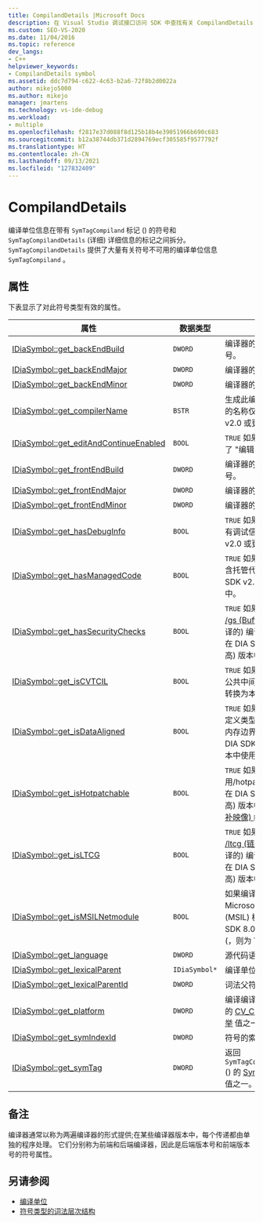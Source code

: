 ```yaml
---
title: CompilandDetails |Microsoft Docs
description: 在 Visual Studio 调试接口访问 SDK 中查找有关 CompilandDetails 符号类型 (SymTagCompilandDetails) 的参考信息。
ms.custom: SEO-VS-2020
ms.date: 11/04/2016
ms.topic: reference
dev_langs:
- C++
helpviewer_keywords:
- CompilandDetails symbol
ms.assetid: ddc7d794-c622-4c63-b2a6-72f8b2d0022a
author: mikejo5000
ms.author: mikejo
manager: jmartens
ms.technology: vs-ide-debug
ms.workload:
- multiple
ms.openlocfilehash: f2817e37d088f8d125b18b4e39051966b690c683
ms.sourcegitcommit: b12a38744db371d2894769ecf305585f9577792f
ms.translationtype: HT
ms.contentlocale: zh-CN
ms.lasthandoff: 09/13/2021
ms.locfileid: "127832409"
---
```

# <a name="compilanddetails"></a>CompilandDetails
编译单位信息在带有 `SymTagCompiland` 标记 () 的符号和 `SymTagCompilandDetails` (详细) 详细信息的标记之间拆分。 `SymTagCompilandDetails` 提供了大量有关符号不可用的编译单位信息 `SymTagCompiland` 。

## <a name="properties"></a>属性
 下表显示了对此符号类型有效的属性。

|属性|数据类型|说明|
|--------------|---------------|-----------------|
|[IDiaSymbol::get_backEndBuild](../../debugger/debug-interface-access/idiasymbol-get-backendbuild.md)|`DWORD`|编译器的后端内部版本号。|
|[IDiaSymbol::get_backEndMajor](../../debugger/debug-interface-access/idiasymbol-get-backendmajor.md)|`DWORD`|编译器的后端主版本号。|
|[IDiaSymbol::get_backEndMinor](../../debugger/debug-interface-access/idiasymbol-get-backendminor.md)|`DWORD`|编译器的后端次版本号。|
|[IDiaSymbol::get_compilerName](../../debugger/debug-interface-access/idiasymbol-get-compilername.md)|`BSTR`|生成此编译单位的编译器的名称仅在 DIA SDK v2.0 或更高版本) 中 (。|
|[IDiaSymbol::get_editAndContinueEnabled](../../debugger/debug-interface-access/idiasymbol-get-editandcontinueenabled.md)|`BOOL`|`TRUE` 如果在编译时启用了 "编辑并继续"。|
|[IDiaSymbol::get_frontEndBuild](../../debugger/debug-interface-access/idiasymbol-get-frontendbuild.md)|`DWORD`|编译器的前端内部版本号。|
|[IDiaSymbol::get_frontEndMajor](../../debugger/debug-interface-access/idiasymbol-get-frontendmajor.md)|`DWORD`|编译器的前端主版本号。|
|[IDiaSymbol::get_frontEndMinor](../../debugger/debug-interface-access/idiasymbol-get-frontendminor.md)|`DWORD`|编译器的前端次版本号。|
|[IDiaSymbol::get_hasDebugInfo](../../debugger/debug-interface-access/idiasymbol-get-hasdebuginfo.md)|`BOOL`|`TRUE` 如果此编译单位具有调试信息 (仅 DIA SDK v2.0 或更高版本) 。|
|[IDiaSymbol::get_hasManagedCode](../../debugger/debug-interface-access/idiasymbol-get-hasmanagedcode.md)|`BOOL`|`TRUE` 如果此编译单位包含托管代码 (仅在 DIA SDK v2.0 或更高版本) 中。|
|[IDiaSymbol::get_hasSecurityChecks](../../debugger/debug-interface-access/idiasymbol-get-hassecuritychecks.md)|`BOOL`|`TRUE` 如果编译单位是用 [/gs (Buffer 安全检查 ](/cpp/build/reference/gs-buffer-security-check) 编译的) 编译器交换机 (仅在 DIA SDK v2.0 或更高) 版本中进行。|
|[IDiaSymbol::get_isCVTCIL](../../debugger/debug-interface-access/idiasymbol-get-iscvtcil.md)|`BOOL`|`TRUE` 如果编译单位已从公共中间语言 (CIL) 代码转换为本机代码。|
|[IDiaSymbol::get_isDataAligned](../../debugger/debug-interface-access/idiasymbol-get-isdataaligned.md)|`BOOL`|`TRUE` 如果 (UDT) 的用户定义类型已与某些指定的内存边界对齐， (只在 DIA SDK 8.0 或更高) 版本中使用。|
|[IDiaSymbol::get_isHotpatchable](../../debugger/debug-interface-access/idiasymbol-get-ishotpatchable.md)|`BOOL`|`TRUE` 如果编译单位是用/hotpatch 编译的 (仅在 DIA SDK v2.0 或更高) 版本中 ([创建可热修补映像) ](/cpp/build/reference/hotpatch-create-hotpatchable-image) 编译器开关。|
|[IDiaSymbol::get_isLTCG](../../debugger/debug-interface-access/idiasymbol-get-isltcg.md)|`BOOL`|`TRUE` 如果编译单位是用 [/ltcg (链接时代码生成 ](/cpp/build/reference/ltcg-link-time-code-generation) 编译的) 编译器交换机 (只在 DIA SDK v2.0 或更高) 版本中进行。|
|[IDiaSymbol::get_isMSILNetmodule](../../debugger/debug-interface-access/idiasymbol-get-ismsilnetmodule.md)|`BOOL`|如果编译单位是 Microsoft 中间语言 (MSIL) 模块仅在 DIA SDK 8.0 或更高) 版本中 (，则为 TRUE。|
|[IDiaSymbol::get_language](../../debugger/debug-interface-access/idiasymbol-get-language.md)|`DWORD`|源代码语言。|
|[IDiaSymbol::get_lexicalParent](../../debugger/debug-interface-access/idiasymbol-get-lexicalparent.md)|`IDiaSymbol*`|编译单位的符号。|
|[IDiaSymbol::get_lexicalParentId](../../debugger/debug-interface-access/idiasymbol-get-lexicalparentid.md)|`DWORD`|词法父符号的 ID。|
|[IDiaSymbol::get_platform](../../debugger/debug-interface-access/idiasymbol-get-platform.md)|`DWORD`|编译编译单位的平台 () 的 [CV_CPU_TYPE_e 枚举](../../debugger/debug-interface-access/cv-cpu-type-e.md) 值之一。|
|[IDiaSymbol::get_symIndexId](../../debugger/debug-interface-access/idiasymbol-get-symindexid.md)|`DWORD`|符号的索引 ID。|
|[IDiaSymbol::get_symTag](../../debugger/debug-interface-access/idiasymbol-get-symtag.md)|`DWORD`|返回 `SymTagCompilandDetails` () 的 [SymTagEnum 枚举](../../debugger/debug-interface-access/symtagenum.md) 值之一。|

## <a name="remarks"></a>备注
 编译器通常以称为两遍编译器的形式提供;在某些编译器版本中，每个传递都由单独的程序处理。 它们分别称为前端和后端编译器，因此是后端版本号和前端版本号的符号属性。

## <a name="see-also"></a>另请参阅
- [编译单位](../../debugger/debug-interface-access/compiland.md)
- [符号类型的词法层次结构](../../debugger/debug-interface-access/lexical-hierarchy-of-symbol-types.md)